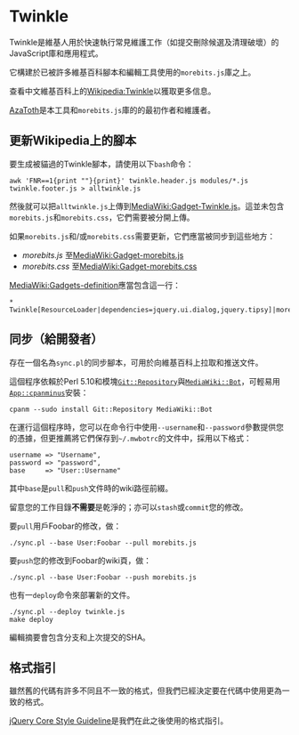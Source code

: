 Twinkle
=======

Twinkle是維基人用於快速執行常見維護工作（如提交刪除候選及清理破壞）的JavaScript庫和應用程式。

它構建於已被許多維基百科腳本和編輯工具使用的`morebits.js`庫之上。

查看中文維基百科上的[Wikipedia:Twinkle][]以獲取更多信息。

[AzaToth][]是本工具和`morebits.js`庫的的最初作者和維護者。

更新Wikipedia上的腳本
---------------------

要生成被貓過的Twinkle腳本，請使用以下`bash`命令：

    awk 'FNR==1{print ""}{print}' twinkle.header.js modules/*.js twinkle.footer.js > alltwinkle.js

然後就可以把`alltwinkle.js`上傳到[MediaWiki:Gadget-Twinkle.js][]。這並未包含`morebits.js`和`morebits.css`，它們需要被分開上傳。

如果`morebits.js`和/或`morebits.css`需要更新，它們應當被同步到這些地方：

* _morebits.js_ 至[MediaWiki:Gadget-morebits.js][]
* _morebits.css_ 至[MediaWiki:Gadget-morebits.css][]

[MediaWiki:Gadgets-definition][]應當包含這一行：

    * Twinkle[ResourceLoader|dependencies=jquery.ui.dialog,jquery.tipsy]|morebits.js|morebits.css|Twinkle.js

同步（給開發者）
----------------

存在一個名為`sync.pl`的同步腳本，可用於向維基百科上拉取和推送文件。

這個程序依賴於Perl 5.10和模塊[`Git::Repository`][Git::Repository]與[`MediaWiki::Bot`][MediaWiki::Bot]，可輕易用[`App::cpanminus`][App::cpanminus]安裝：

    cpanm --sudo install Git::Repository MediaWiki::Bot

在運行這個程序時，您可以在命令行中使用`--username`和`--password`參數提供您的憑據，但更推薦將它們保存到`~/.mwbotrc`的文件中，採用以下格式：

    username => "Username",
    password => "password",
    base     => "User::Username"

其中`base`是`pull`和`push`文件時的wiki路徑前綴。

留意您的工作目錄**不需要**是乾淨的；亦可以`stash`或`commit`您的修改。

要`pull`用戶Foobar的修改，做：

    ./sync.pl --base User:Foobar --pull morebits.js

要`push`您的修改到Foobar的wiki頁，做：

    ./sync.pl --base User:Foobar --push morebits.js

也有一`deploy`命令來部署新的文件。

    ./sync.pl --deploy twinkle.js
    make deploy

編輯摘要會包含分支和上次提交的SHA。

格式指引
--------

雖然舊的代碼有許多不同且不一致的格式，但我們已經決定要在代碼中使用更為一致的格式。

[jQuery Core Style Guideline][jq_style]是我們在此之後使用的格式指引。

[Wikipedia:Twinkle]: https://zh.wikipedia.org/wiki/Wikipedia:Twinkle
[AzaToth]: https://en.wikipedia.org/wiki/User:AzaToth
[MediaWiki:Gadget-Twinkle.js]: https://zh.wikipedia.org/wiki/MediaWiki:Gadget-Twinkle.js
[User:AzaToth/twinkle.js]: https://en.wikipedia.org/wiki/User:AzaToth/twinkle.js
[MediaWiki:Gadget-morebits.js]: https://zh.wikipedia.org/wiki/MediaWiki:Gadget-morebits.js
[User:AzaToth/morebits.js]: https://en.wikipedia.org/wiki/User:AzaToth/morebits.js
[MediaWiki:Gadget-morebits.css]: https://zh.wikipedia.org/wiki/MediaWiki:Gadget-morebits.css
[User:AzaToth/morebits.css]: https://en.wikipedia.org/wiki/User:AzaToth/morebits.css
[MediaWiki:Gadgets-definition]: https://zh.wikipedia.org/wiki/MediaWiki:Gadgets-definition
[Git::Repository]: http://search.cpan.org/perldoc?Git%3A%3ARepository
[MediaWiki::Bot]: http://search.cpan.org/perldoc?MediaWiki%3A%3ABot
[App::cpanminus]: http://search.cpan.org/perldoc?App%3A%3Acpanminus
[jq_style]: http://contribute.jquery.org/style-guide/js/
